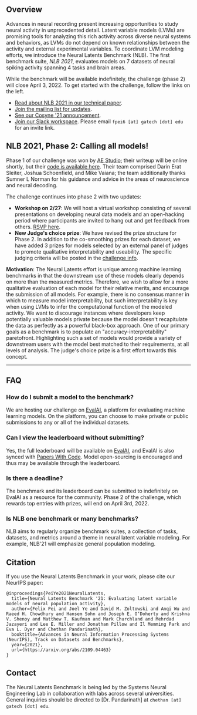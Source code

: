 <!-- <div style="margin-bottom:1em"> -->
<!-- <iframe width="560" height="315" src="https://www.youtube.com/embed/o7dvFLHb5AY" frameborder="0" allow="accelerometer; autoplay; clipboard-write; encrypted-media; gyroscope; picture-in-picture" allowfullscreen></iframe> -->
<!-- </div> -->
## Overview

Advances in neural recording present increasing opportunities to study neural activity in unprecedented detail. Latent variable models (LVMs) are promising tools for analyzing this rich activity across diverse neural systems and behaviors, as LVMs do not depend on known relationships between the activity and external
experimental variables. To coordinate LVM modeling efforts, we introduce the Neural Latents Benchmark (NLB). The first benchmark suite, *NLB 2021*, evaluates models on 7 datasets of neural spiking activity spanning 4 tasks and brain areas.

 <!-- However, progress in latent variable modeling is currently impeded by a lack of standardization, resulting in methods being developed and compared in an ad hoc manner. -->
<!-- Models should take multi-channel spiking activity as input and produce firing rate estimates as output. Rate estimates should then be submitted to the public challenge hosted on [EvalAI](https://eval.ai/).  -->
While the benchmark will be available indefinitely, the challenge (phase 2) will close April 3, 2022. To get started with the challenge, follow the links on the left.

- [Read about NLB 2021 in our technical paper](http://arxiv.org/abs/2109.04463).
- [Join the mailing list for updates](https://forms.gle/o7BejfJ2S9hqJpM28).
- [See our Cosyne '21 announcement](https://www.youtube.com/watch?v=o7dvFLHb5AY).
- [Join our Slack workspace](https://neurallatents.slack.com). Please email `fpei6 [at] gatech [dot] edu` for an invite link.

## NLB 2021, Phase 2: Calling all models!
Phase 1 of our challenge was won by [AE Studio](https://ae.studio/); their writeup will be online shortly, but their [code is available here](https://github.com/agencyenterprise/ae-nlb-2021). Their team comprised Darin Erat Sleiter, Joshua Schoenfield, and Mike Vaiana; the team additionally thanks Sumner L Norman for his guidance and advice in the areas of neuroscience and neural decoding.

The challenge continues into phase 2 with two updates:
- **Workshop on 2/27**: We will host a virtual workshop consisting of several presentations on developing neural data models and an open-hacking period where participants are invited to hang out and get feedback from others. [RSVP here](https://forms.gle/YqWfqngaTiGuH7AA8).
- **New Judge's choice prize**: We have revised the prize structure for Phase 2. In addition to the co-smoothing prizes for each dataset, we have added 3 prizes for models selected by an external panel of judges to promote qualitative interpretability and useability. The specific judging criteria will be posted in the [challenge info](/challenge).

**Motivation**: The Neural Latents effort is unique among machine learning benchmarks in that the downstream use of these models clearly depends on more than the measured metrics. Therefore, we wish to allow for a more qualitative evaluation of each model for their relative merits, and encourage the submission of all models. For example, there is no consensus manner in which to measure model interpretability, but such interpretability is key when using LVMs to infer the computational function of the modeled activity. We want to discourage instances where developers keep potentially valuable models private because the model doesn't recapitulate the data as perfectly as a powerful black-box approach. One of our primary goals as a benchmark is to populate an "accuracy-interpretability" paretofront. Highlighting such a set of models would provide a variety of downstream users with the model best matched to their requirements, at all levels of analysis. The judge's choice prize is a first effort towards this concept.

---

## FAQ
### How do I submit a model to the benchmark?
We are hosting our challenge on [EvalAI](https://eval.ai/web/challenges/challenge-page/1256/overview), a platform for evaluating machine learning models. On the platform, you can choose to make private or public submissions to any or all of the individual datasets.

### Can I view the leaderboard without submitting?
Yes, the full leaderboard will be available on [EvalAI](https://eval.ai/web/challenges/challenge-page/1256/leaderboard), and EvalAI is also synced with [Papers With Code](https://paperswithcode.com/). Model open-sourcing is encouraged and thus may be available through the leaderboard.

### Is there a deadline?
The benchmark and its leaderboard can be submitted to indefinitely on EvalAI as a resource for the community. Phase 2 of the challenge, which rewards top entries with prizes, will end on April 3rd, 2022.

### Is NLB one benchmark or many benchmarks?
NLB aims to regularly organize benchmark suites, a collection of tasks, datasets, and metrics around a theme in neural latent variable modeling. For example, NLB'21 will emphasize general population modeling.

## Citation
If you use the Neural Latents Benchmark in your work, please cite our NeurIPS paper:
```
@inproceedings{PeiYe2021NeuralLatents,
  title={Neural Latents Benchmark '21: Evaluating latent variable models of neural population activity},
  author={Felix Pei and Joel Ye and David M. Zoltowski and Anqi Wu and Raeed H. Chowdhury and Hansem Sohn and Joseph E. O’Doherty and Krishna V. Shenoy and Matthew T. Kaufman and Mark Churchland and Mehrdad Jazayeri and Lee E. Miller and Jonathan Pillow and Il Memming Park and Eva L. Dyer and Chethan Pandarinath},
  booktitle={Advances in Neural Information Processing Systems (NeurIPS), Track on Datasets and Benchmarks},
  year={2021},
  url={https://arxiv.org/abs/2109.04463}
}
```

## Contact
The Neural Latents Benchmark is being led by the Systems Neural Engineering Lab in collaboration with labs across several universities. General inquiries should be directed to [Dr. Pandarinath] at `chethan [at] gatech [dot] edu`.
